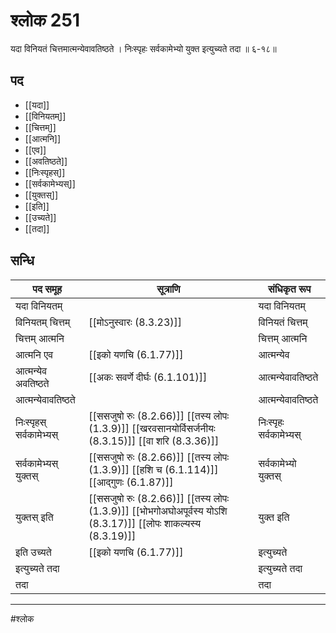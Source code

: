 # श्लोक 251

यदा विनियतं चित्तमात्मन्येवावतिष्ठते ।
निःस्पृहः सर्वकामेभ्यो युक्त इत्युच्यते तदा ॥ ६-१८॥


## पद 

- [[यदा]]
- [[विनियतम्]]
- [[चित्तम्]]
- [[आत्मनि]]
- [[एव]]
- [[अवतिष्ठते]]
- [[निःस्पृहस्]]
- [[सर्वकामेभ्यस्]]
- [[युक्तस्]]
- [[इति]]
- [[उच्यते]]
- [[तदा]]

## सन्धि

| पद समूह | सूत्राणि | संधिकृत रूप |
| ----- | ----- | ----- |
| यदा विनियतम् |  | यदा विनियतम् |
| विनियतम् चित्तम् |  [[मोऽनुस्वारः (8.3.23)]] | विनियतं चित्तम् |
| चित्तम् आत्मनि |  | चित्तम् आत्मनि |
| आत्मनि एव |  [[इको यणचि (6.1.77)]] | आत्मन्येव |
| आत्मन्येव अवतिष्ठते |  [[अकः सवर्णे दीर्घः (6.1.101)]] | आत्मन्येवावतिष्ठते |
| आत्मन्येवावतिष्ठते |  | आत्मन्येवावतिष्ठते |
| निःस्पृहस् सर्वकामेभ्यस् |  [[ससजुषो रुः (8.2.66)]] [[तस्य लोपः (1.3.9)]] [[खरवसानयोर्विसर्जनीयः (8.3.15)]] [[वा शरि (8.3.36)]] | निःस्पृहः सर्वकामेभ्यस् |
| सर्वकामेभ्यस् युक्तस् |  [[ससजुषो रुः (8.2.66)]] [[तस्य लोपः (1.3.9)]] [[हशि च (6.1.114)]] [[आद्गुणः (6.1.87)]] | सर्वकामेभ्यो युक्तस् |
| युक्तस् इति |  [[ससजुषो रुः (8.2.66)]] [[तस्य लोपः (1.3.9)]] [[भोभगोअघोअपूर्वस्य योऽशि (8.3.17)]] [[लोपः शाकल्यस्य (8.3.19)]] | युक्त इति |
| इति उच्यते |  [[इको यणचि (6.1.77)]] | इत्युच्यते |
| इत्युच्यते तदा |  | इत्युच्यते तदा |
| तदा |  | तदा |


---

#श्लोक
